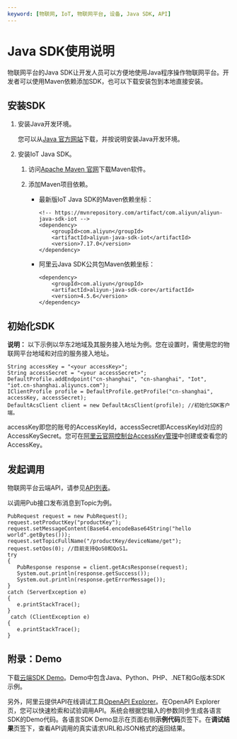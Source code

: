 ```yaml
---
keyword: [物联网, IoT, 物联网平台, 设备, Java SDK, API]
---
```


# Java SDK使用说明

物联网平台的Java SDK让开发人员可以方便地使用Java程序操作物联网平台。开发者可以使用Maven依赖添加SDK，也可以下载安装包到本地直接安装。

## 安装SDK

1.  安装Java开发环境。

    您可以从[Java 官方网站](http://developers.sun.com/downloads/)下载，并按说明安装Java开发环境。

2.  安装IoT Java SDK。

    1.  访问[Apache Maven 官网](http://maven.apache.org/)下载Maven软件。

    2.  添加Maven项目依赖。

        -   最新版IoT Java SDK的Maven依赖坐标：

            ```
            <!-- https://mvnrepository.com/artifact/com.aliyun/aliyun-java-sdk-iot -->
            <dependency>
                <groupId>com.aliyun</groupId>
                <artifactId>aliyun-java-sdk-iot</artifactId>
                <version>7.17.0</version>
            </dependency>
            ```

        -   阿里云Java SDK公共包Maven依赖坐标：

            ```
            <dependency>
                <groupId>com.aliyun</groupId>
                <artifactId>aliyun-java-sdk-core</artifactId>
                <version>4.5.6</version>
            </dependency>
            ```


## 初始化SDK

**说明：** 以下示例以华东2地域及其服务接入地址为例。您在设置时，需使用您的物联网平台地域和对应的服务接入地址。

```
String accessKey = "<your accessKey>";
String accessSecret = "<your accessSecret>";
DefaultProfile.addEndpoint("cn-shanghai", "cn-shanghai", "Iot", "iot.cn-shanghai.aliyuncs.com");
IClientProfile profile = DefaultProfile.getProfile("cn-shanghai", accessKey, accessSecret);
DefaultAcsClient client = new DefaultAcsClient(profile); //初始化SDK客户端。
```

accessKey即您的账号的AccessKeyId，accessSecret即AccessKeyId对应的AccessKeySecret。您可在[阿里云官网控制台AccessKey管理](https://ak-console.aliyun.com)中创建或查看您的AccessKey。

## 发起调用

物联网平台云端API，请参见[API列表](/intl.zh-CN/云端开发指南/云端API参考/API列表.md)。

以调用Pub接口发布消息到Topic为例。

```
PubRequest request = new PubRequest(); 
request.setProductKey("productKey"); 
request.setMessageContent(Base64.encodeBase64String("hello world".getBytes())); 
request.setTopicFullName("/productKey/deviceName/get"); 
request.setQos(0); //目前支持QoS0和QoS1。 
try 
{ 
   PubResponse response = client.getAcsResponse(request); 
   System.out.println(response.getSuccess()); 
   System.out.println(response.getErrorMessage());
} 
catch (ServerException e) 
{
   e.printStackTrace();
}
 catch (ClientException e)
{
   e.printStackTrace();
}
```

## 附录：Demo

下载[云端SDK Demo](https://github.com/aliyun/iotx-api-demo)。Demo中包含Java、Python、PHP、.NET和Go版本SDK示例。

另外，阿里云提供API在线调试工具[OpenAPI Explorer](https://api.aliyun.com)。在OpenAPI Explorer页，您可以快速检索和试验调用API。系统会根据您输入的参数同步生成各语言SDK的Demo代码。各语言SDK Demo显示在页面右侧**示例代码**页签下。在**调试结果**页签下，查看API调用的真实请求URL和JSON格式的返回结果。


